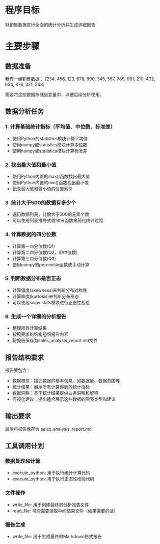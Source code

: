 # 程序目标
对销售数据进行全面的统计分析并生成详细报告

# 主要步骤

## 数据准备
我有一组销售数据：
[234, 456, 123, 678, 890, 345, 567, 789, 901, 210, 432, 654, 876, 321, 543]

需要将这些数据存储到变量中，以便后续分析使用。

## 数据分析任务

### 1. 计算基础统计指标（平均值、中位数、标准差）
- 使用Python的statistics模块计算平均值
- 使用numpy或statistics模块计算中位数
- 使用numpy或statistics模块计算标准差

### 2. 找出最大值和最小值
- 使用Python内置的max()函数找出最大值
- 使用Python内置的min()函数找出最小值
- 记录最大值和最小值的位置索引

### 3. 统计大于500的数据有多少个
- 遍历数据列表，计数大于500的元素个数
- 可以使用列表推导式或filter函数来简化统计过程

### 4. 计算数据的四分位数
- 计算第一四分位数(Q1)
- 计算第二四分位数(Q2，即中位数)
- 计算第三四分位数(Q3)
- 使用numpy的percentile函数或手动计算

### 5. 判断数据分布是否正态
- 计算偏度(skewness)来判断分布对称性
- 计算峰度(kurtosis)来判断分布形态
- 可以使用scipy.stats模块进行正态性检验

### 6. 生成一个详细的分析报告
- 整理所有计算结果
- 按照要求的结构组织报告内容
- 将报告保存为sales_analysis_report.md文件

## 报告结构要求
报告要包含：
- 数据概览：描述数据的基本信息，如数据量、数据范围等
- 统计结果：展示所有计算得到的统计指标
- 数据洞察：基于统计结果提供业务洞察和解释
- 可视化建议：提出适合展示这些数据的图表类型和建议

## 输出要求
最后将报告保存为 sales_analysis_report.md

## 工具调用计划

### 数据处理和计算
- execute_python: 用于执行统计计算代码
- execute_python: 用于执行正态性检验代码

### 文件操作
- write_file: 用于创建最终的分析报告文件
- read_file: 可能需要读取中间结果文件（如果需要的话）

### 报告生成
- write_file: 用于生成最终的Markdown格式报告